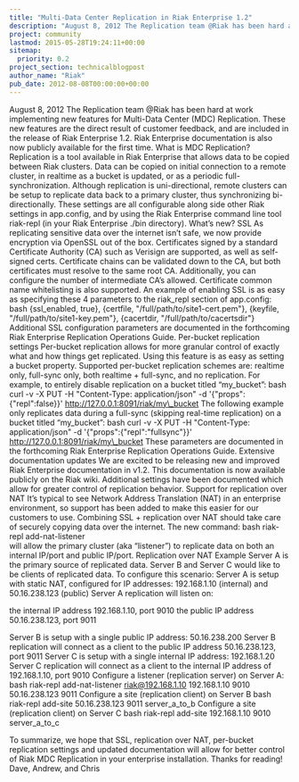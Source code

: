 ```yaml
---
title: "Multi-Data Center Replication in Riak Enterprise 1.2"
description: "August 8, 2012 The Replication team @Riak has been hard at work implementing new features for Multi-Data Center (MDC) Replication. These new features are the direct result of customer feedback, and are included in the release of Riak Enterprise 1.2. Riak Enterprise documentation is also now publ"
project: community
lastmod: 2015-05-28T19:24:11+00:00
sitemap:
  priority: 0.2
project_section: technicalblogpost
author_name: "Riak"
pub_date: 2012-08-08T00:00:00+00:00
---
```

August 8, 2012
The Replication team @Riak has been hard at work implementing new features for Multi-Data Center (MDC) Replication. These new features are the direct result of customer feedback, and are included in the release of Riak Enterprise 1.2. Riak Enterprise documentation is also now publicly available for the first time.
What is MDC Replication?
Replication is a tool available in Riak Enterprise that allows data to be copied between Riak clusters. Data can be copied on initial connection to a remote cluster, in realtime as a bucket is updated, or as a periodic full-synchronization. Although replication is uni-directional, remote clusters can be setup to replicate data back to a primary cluster, thus synchronizing bi-directionally.
These settings are all configurable along side other Riak settings in app.config, and by using the Riak Enterprise command line tool riak-repl (in your Riak Enterprise ./bin directory).
What’s new?
SSL
As replicating sensitive data over the internet isn’t safe, we now provide encryption via OpenSSL out of the box. Certificates signed by a standard Certificate Authority (CA) such as Verisign are supported, as well as self-signed certs.
Certificate chains can be validated down to the CA, but both certificates must resolve to the same root CA. Additionally, you can configure the number of intermediate CA’s allowed. Certificate common name whitelisting is also supported.
An example of enabling SSL is as easy as specifying these 4 parameters to the riak\_repl section of app.config:
bash
{ssl\_enabled, true},
{certfile, "/full/path/to/site1-cert.pem"},
{keyfile, "/full/path/to/site1-key.pem"},
{cacertdir, "/full/path/to/cacertsdir"}
Additional SSL configuration parameters are documented in the forthcoming Riak Enterprise Replication Operations Guide.
Per-bucket replication settings
Per-bucket replication allows for more granular control of exactly what and how things get replicated. Using this feature is as easy as setting a bucket property. Supported per-bucket replication schemes are: realtime only, full-sync only, both realtime + full-sync, and no replication.
For example, to entirely disable replication on a bucket titled “my\_bucket”:
bash
curl -v -X PUT -H "Content-Type: application/json" -d '{"props":{"repl":false}}' http://127.0.0.1:8091/riak/my\_bucket
The following example only replicates data during a full-sync (skipping real-time replication) on a bucket titled “my\_bucket”:
bash
curl -v -X PUT -H "Content-Type: application/json" -d '{"props":{"repl":"fullsync"}}' http://127.0.0.1:8091/riak/my\_bucket
These parameters are documented in the forthcoming Riak Enterprise Replication Operations Guide.
Extensive documentation updates
We are excited to be releasing new and improved Riak Enterprise documentation in v1.2. This documentation is now available publicly on the Riak wiki. Additional settings have been documented which allow for greater control of replication behavior.
Support for replication over NAT
It’s typical to see Network Address Translation (NAT) in an enterprise environment, so support has been added to make this easier for our customers to use. Combining SSL + replication over NAT should take care of securely copying data over the internet.
The new command:
bash
riak-repl add-nat-listener     
will allow the primary cluster (aka “listener”) to replicate data on both an internal IP/port and public IP/port.
Replication over NAT Example
Server A is the primary source of replicated data.
Server B and Server C would like to be clients of replicated data.
To configure this scenario:
Server A is setup with static NAT, configured for IP addresses:
192.168.1.10 (internal) and 50.16.238.123 (public)
Server A replication will listen on:

the internal IP address 192.168.1.10, port 9010
the public IP address 50.16.238.123, port 9011

Server B is setup with a single public IP address: 50.16.238.200
Server B replication will connect as a client to the public IP address 50.16.238.123, port 9011
Server C is setup with a single internal IP address: 192.168.1.20
Server C replication will connect as a client to the internal IP address of 192.168.1.10, port 9010
Configure a listener (replication server) on Server A:
bash
riak-repl add-nat-listener riak@192.168.1.10 192.168.1.10 9010 50.16.238.123 9011
Configure a site (replication client) on Server B
bash
riak-repl add-site 50.16.238.123 9011 server\_a\_to\_b
Configure a site (replication client) on Server C
bash
riak-repl add-site 192.168.1.10 9010 server\_a\_to\_c

To summarize, we hope that SSL, replication over NAT, per-bucket replication settings and updated documentation will allow for better control of Riak MDC Replication in your enterprise installation.
Thanks for reading!
Dave, Andrew, and Chris
